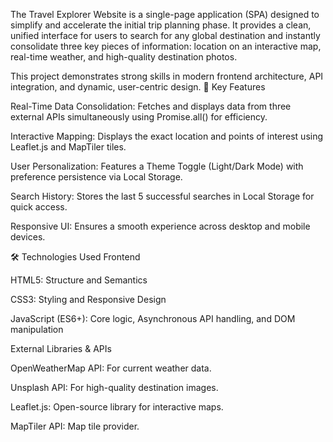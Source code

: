 The Travel Explorer Website is a single-page application (SPA) designed to simplify and accelerate the initial trip planning phase. It provides a clean, unified interface for users to search for any global destination and instantly consolidate three key pieces of information: location on an interactive map, real-time weather, and high-quality destination photos.

This project demonstrates strong skills in modern frontend architecture, API integration, and dynamic, user-centric design.
🚀 Key Features

Real-Time Data Consolidation: Fetches and displays data from three external APIs simultaneously using Promise.all() for efficiency.

Interactive Mapping: Displays the exact location and points of interest using Leaflet.js and MapTiler tiles.

User Personalization: Features a Theme Toggle (Light/Dark Mode) with preference persistence via Local Storage.

Search History: Stores the last 5 successful searches in Local Storage for quick access.

Responsive UI: Ensures a smooth experience across desktop and mobile devices.

🛠️ Technologies Used
Frontend

HTML5: Structure and Semantics

CSS3: Styling and Responsive Design

JavaScript (ES6+): Core logic, Asynchronous API handling, and DOM manipulation

External Libraries & APIs

OpenWeatherMap API: For current weather data.

Unsplash API: For high-quality destination images.

Leaflet.js: Open-source library for interactive maps.

MapTiler API: Map tile provider.
